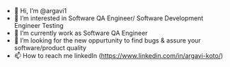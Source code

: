 - 👋 Hi, I’m @argavi1
- 👀 I’m interested in Software QA Engineer/ Software Development Engineer Testing
- 🌱 I’m currently work as Software QA Engineer
- 💞️ I’m looking for the new oppurtunity to find bugs & assure your software/product quality
- 📫 How to reach me linkedIn (https://www.linkedin.com/in/argavi-koto/)

<!---
argavi1/argavi1 is a ✨ special ✨ repository because its `README.md` (this file) appears on your GitHub profile.
You can click the Preview link to take a look at your changes.
--->
